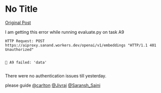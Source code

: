 # No Title

[Original Post](https://discourse.onlinedegree.iitm.ac.in/t/164277/538)

<p>I am getting this error while running evaluate.py on task A9</p>
<pre data-code-wrap="bash"><code class="lang-bash">HTTP Request: POST https://aiproxy.sanand.workers.dev/openai/v1/embeddings "HTTP/1.1 401 Unauthorized"

🔴 A9 failed: 'data'
</code></pre>
<p>There were no authentication issues till yesterday.</p>
<p>please guide <a class="mention" href="/u/carlton">@carlton</a> <a class="mention" href="/u/jivraj">@Jivraj</a> <a class="mention" href="/u/saransh_saini">@Saransh_Saini</a></p>